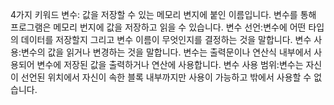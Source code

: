 4가지 키워드
변수: 값을 저장할 수 있는 메모리 변지에 붙인 이름입니다. 변수를 통해 프로그램은 메모리 번지에 값을 저장하고 읽을 수 있습니다.
변수 선언:변수에 어떤 타입의 데이터를 저장할지 그리고 변수 이름이 무엇인지를 결정하는 것을 말합니다.
변수 사용:변수의 값을 읽거나 변경하는 것을 말합니다. 변수는 출력문이나 연산식 내부에서 사용되어 변수에 저장된 값을 출력하거나 연산에 사용합니다.
변수 사용 범위:변수는 자신이 선언된 위치에서 자신이 속한 블록 내부까지만 사용이 가능하고 밖에서 사용할 수 없습니다.